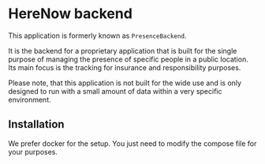 # HereNow backend 

This application is formerly known as `PresenceBackend`.

It is the backend for a proprietary application that is built for the single purpose of managing the presence of specific people in a public location. 
Its main focus is the tracking for insurance and responsibility purposes. 

Please note, that this application is not built for the wide use and is only designed to run with a small amount of data within a very specific environment.


## Installation

We prefer docker for the setup. You just need to modify the compose file for your purposes.

